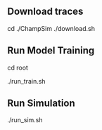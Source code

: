 ## Download traces
cd ./ChampSim
./download.sh

## Run Model Training

cd root

./run_train.sh

## Run Simulation
./run_sim.sh
